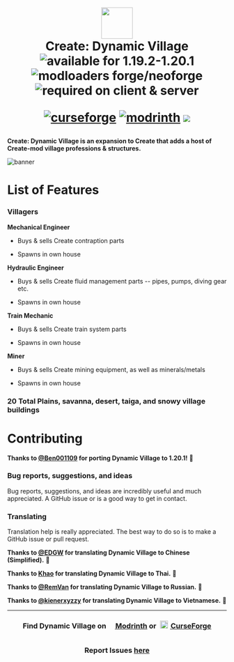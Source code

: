 
<h1 align="center"><img src="https://github.com/user-attachments/assets/1f1f641f-ea7f-4219-b697-8afef74f0b48" width="72px"><br>Create: Dynamic Village
<div align="center">
  <div align="center">
   <img src="https://img.shields.io/badge/available%20for-1.19.2‒1.20.1-992333" alt="available for 1.19.2-1.20.1">
   <img src="https://img.shields.io/badge/modloaders-Forge%20&%20NeoForge-992333" alt="modloaders forge/neoforge">
   <img alt="required on client & server" src="https://img.shields.io/badge/required%20on-client%20%26%20server-992333">

   <a href="https://curseforge.com/minecraft/mc-mods/dynamic-village"><img src="https://cf.way2muchnoise.eu/919759.svg" alt="curseforge"></a>
   <a href="https://modrinth.com/mod/dynamic-village"><img src="https://img.shields.io/modrinth/dt/YCPmkFAm?logo=modrinth&label=&suffix=%20&style=flat&color=242629&labelColor=5ca424&logoColor=1c1c1c" alt="modrinth"></a> <a href="https://discord.gg/ynQvWygqQT" target="_blank"><img src="https://img.shields.io/badge/Discord-5865f2?logo=discord&logoColor=white"></a>
</div></h1> 

**Create: Dynamic Village is an expansion to Create that adds a host of Create-mod village professions & structures.**



![banner](https://github.com/sudolev/DynamicVillageMod/assets/61996958/40b915c2-4707-4376-a1c0-5ec6a5a55bcc)

# List of Features

### Villagers

**Mechanical Engineer**

- Buys & sells Create contraption parts

- Spawns in own house

**Hydraulic Engineer**

- Buys & sells Create fluid management parts -- pipes, pumps, diving gear etc.

- Spawns in own house

**Train Mechanic**

- Buys & sells Create train system parts

- Spawns in own house

**Miner**

- Buys & sells Create mining equipment, as well as minerals/metals

- Spawns in own house 

### 20 Total Plains, savanna, desert, taiga, and snowy village buildings

# Contributing

**Thanks to [@Ben001109](https://github.com/Ben001109) for porting Dynamic Village to 1.20.1!** 🎉

### Bug reports, suggestions, and ideas

Bug reports, suggestions, and ideas are incredibly useful and much appreciated. A GitHub issue or is a good way to get in contact.

### Translating

Translation help is really appreciated. The best way to do so is to make a GitHub issue or pull request. 

**Thanks to [@EDGW](https://github.com/EDGW) for translating Dynamic Village to Chinese (Simplified).** 🎉

**Thanks to [Khao](https://github.com/Khaogamermain01) for translating Dynamic Village to Thai.** 🎉

**Thanks to [@RemVan](https://github.com/RemVan) for translating Dynamic Village to Russian.** 🎉

**Thanks to [@kienerxyzzy](https://github.com/kienerxyzzy) for translating Dynamic Village to Vietnamese.** 🎉

---

<div align="center">
   
   <h3>Find Dynamic Village on <a href="https://modrinth.com/mod/dynamic-village"><span style="margin-top:6px"><img src="https://raw.githubusercontent.com/alexandsr/BellsAndWhistlesMod/main/.assets/modrinth.webp" width="16"></span> Modrinth</a> or <a href="https://curseforge.com/minecraft/mc-mods/dynamic-village" target="_blank"><span style="padding:5px"><img src="https://raw.githubusercontent.com/alexandsr/BellsAndWhistlesMod/9f44e0cb812b00da5d1c60eb691efb9f69761cb3/.assets/curseforge.svg" width="18"></span> CurseForge</a>
<br><br>
   
Report Issues <a href="https://github.com/sudolev/DynamicVillageMod/issues">here</a></h3>
